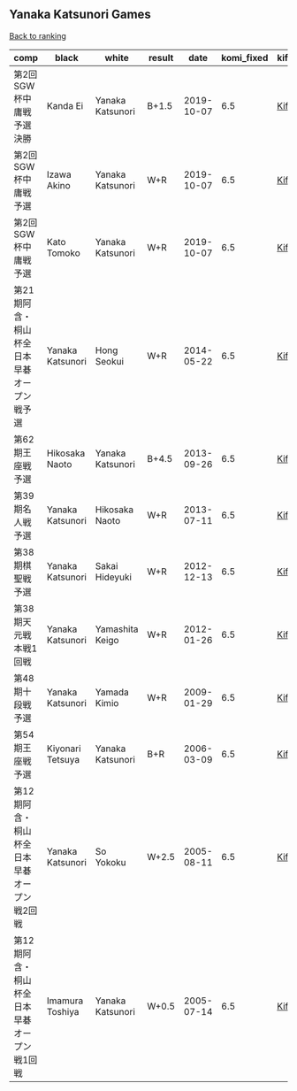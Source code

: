 ## Yanaka Katsunori Games

[Back to ranking](index.md)




| **comp** | **black** | **white** | **result** | **date** | **komi_fixed** | **kifu** | 
| --- | --- | --- | --- | --- | --- | --- |
| 第2回SGW杯中庸戦予選決勝 | Kanda Ei | Yanaka Katsunori | B+1.5 | 2019-10-07 | 6.5 | [Kifu](https://kifudepot.net/kifucontents.php?id=lCFIJ9l1YXefU0kbUq6NLQ%3D%3D) | 
| 第2回SGW杯中庸戦予選 | Izawa Akino | Yanaka Katsunori | W+R | 2019-10-07 | 6.5 | [Kifu](https://kifudepot.net/kifucontents.php?id=gP3cLdZw8xB6%2B9XMKqd7AA%3D%3D) | 
| 第2回SGW杯中庸戦予選 | Kato Tomoko | Yanaka Katsunori | W+R | 2019-10-07 | 6.5 | [Kifu](https://kifudepot.net/kifucontents.php?id=96ke%2FCS6R40ECbPBtv127Q%3D%3D) | 
| 第21期阿含・桐山杯全日本早碁オープン戦予選 | Yanaka Katsunori | Hong Seokui | W+R | 2014-05-22 | 6.5 | [Kifu](https://kifudepot.net/kifucontents.php?id=ZmbiqTo%2BfTHxHXBB5UuUyQ%3D%3D) | 
| 第62期王座戦予選 | Hikosaka Naoto | Yanaka Katsunori | B+4.5 | 2013-09-26 | 6.5 | [Kifu](https://kifudepot.net/kifucontents.php?id=plpe7KQen%2FRYgXoMEyKt3Q%3D%3D) | 
| 第39期名人戦予選 | Yanaka Katsunori | Hikosaka Naoto | W+R | 2013-07-11 | 6.5 | [Kifu](https://kifudepot.net/kifucontents.php?id=A8%2F5LBrJZdX3Xed3p6PWmQ%3D%3D) | 
| 第38期棋聖戦予選 | Yanaka Katsunori | Sakai Hideyuki | W+R | 2012-12-13 | 6.5 | [Kifu](https://kifudepot.net/kifucontents.php?id=lm0TQKHKUuTcVbco3rQu8A%3D%3D) | 
| 第38期天元戦本戦1回戦 | Yanaka Katsunori | Yamashita Keigo | W+R | 2012-01-26 | 6.5 | [Kifu](https://kifudepot.net/kifucontents.php?id=Q2a%2FGSDd%2BmS2baeE2rKHdQ%3D%3D) | 
| 第48期十段戦予選 | Yanaka Katsunori | Yamada Kimio | W+R | 2009-01-29 | 6.5 | [Kifu](https://kifudepot.net/kifucontents.php?id=vigucBqDAI8GLavGdH9pMw%3D%3D) | 
| 第54期王座戦予選 | Kiyonari Tetsuya | Yanaka Katsunori | B+R | 2006-03-09 | 6.5 | [Kifu](https://kifudepot.net/kifucontents.php?id=nEJMAQNjwvL25CsjxC0Rew%3D%3D) | 
| 第12期阿含・桐山杯全日本早碁オープン戦2回戦 | Yanaka Katsunori | So Yokoku | W+2.5 | 2005-08-11 | 6.5 | [Kifu](https://kifudepot.net/kifucontents.php?id=gsN65n1%2FdnI0Go5z1OkLJQ%3D%3D) | 
| 第12期阿含・桐山杯全日本早碁オープン戦1回戦 | Imamura Toshiya | Yanaka Katsunori | W+0.5 | 2005-07-14 | 6.5 | [Kifu](https://kifudepot.net/kifucontents.php?id=ixMIpK3nmdsS%2BAe4M5FOhQ%3D%3D) |




